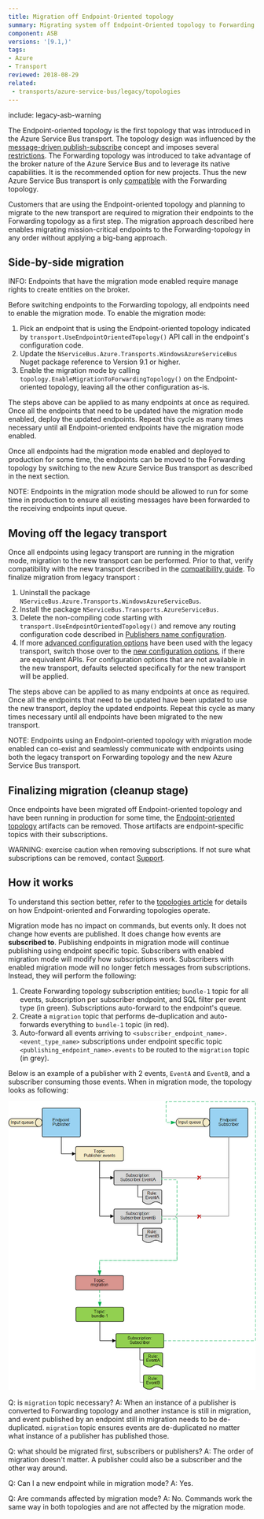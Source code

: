 ```yaml
---
title: Migration off Endpoint-Oriented topology
summary: Migrating system off Endpoint-Oriented topology to Forwarding topology
component: ASB
versions: '[9.1,)'
tags:
- Azure
- Transport
reviewed: 2018-08-29
related:
 - transports/azure-service-bus/legacy/topologies
---
```


include: legacy-asb-warning

The Endpoint-oriented topology is the first topology that was introduced in the Azure Service Bus transport. The topology design was influenced by the [message-driven publish-subscribe](/nservicebus/messaging/publish-subscribe/#mechanics-message-driven-persistence-based) concept and imposes several [restrictions](/transports/azure-service-bus/legacy/topologies.md#versions-7-and-above-forwarding-topology-topologies-comparison). The Forwarding topology was introduced to take advantage of the broker nature of the Azure Service Bus and to leverage its native capabilities. It is the recommended option for new projects. Thus the new Azure Service Bus transport is only [compatible](/transports/azure-service-bus/compatibility.md) with the Forwarding topology.

Customers that are using the Endpoint-oriented topology and planning to migrate to the new transport are required to migration  their endpoints to the Forwarding topology as a first step. The migration approach described here enables migrating mission-critical endpoints to the Forwarding-topology in any order without applying a big-bang approach.


## Side-by-side migration

INFO: Endpoints that have the migration mode enabled require manage rights to create entities on the broker.

Before switching endpoints to the Forwarding topology, all endpoints need to enable the migration mode. To enable the migration mode:

1. Pick an endpoint that is using the Endpoint-oriented topology indicated by `transport.UseEndpointOrientedTopology()` API call in the endpoint's configuration code.
1. Update the `NServiceBus.Azure.Transports.WindowsAzureServiceBus` Nuget package reference to Version 9.1 or higher.
1. Enable the migration mode by calling `topology.EnableMigrationToForwardingTopology()` on the Endpoint-oriented topology, leaving all the other configuration as-is.

The steps above can be applied to as many endpoints at once as required. Once all the endpoints that need to be updated have the migration mode enabled, deploy the updated endpoints. Repeat this cycle as many times necessary until all Endpoint-oriented endpoints have the migration mode enabled.

Once all endpoints had the migration mode enabled and deployed to production for some time, the endpoints can be moved to the Forwarding topology by switching to the new Azure Service Bus transport as described in the next section.

 NOTE: Endpoints in the migration mode should be allowed to run for some time in production to ensure all existing messages have been forwarded to the receiving endpoints input queue.


## Moving off the legacy transport

Once all endpoints using legacy transport are running in the migration mode, migration to the new transport can be performed. Prior to that, verify compatibility with the new transport described in the [compatibility guide](/transports/azure-service-bus/compatibility.md). To finalize migration from legacy transport :

1. Uninstall the package  `NServiceBus.Azure.Transports.WindowsAzureServiceBus`.
1. Install the package `NServiceBus.Transports.AzureServiceBus`.
1. Delete the non-compiling code starting with `transport.UseEndpointOrientedTopology()` and remove any routing configuration code described in [Publishers name configuration](/transports/azure-service-bus/legacy/publisher-names-configuration.md).
1. If more [advanced configuration options](/transports/azure-service-bus/legacy/configuration/full.md) have been used with the legacy transport, switch those over to the [new configuration options](/transports/azure-service-bus/configuration.md), if there are equivalent APIs. For configuration options that are not available in the new transport, defaults selected specifically for the new transport will be applied.

The steps above can be applied to as many endpoints at once as required. Once all the endpoints that need to be updated have been updated to use the new transport, deploy the updated endpoints. Repeat this cycle as many times necessary until all endpoints have been migrated to the new transport.

NOTE: Endpoints using an Endpoint-oriented topology with migration mode enabled can co-exist and seamlessly communicate with endpoints using both the legacy transport on Forwarding topology and the new Azure Service Bus transport.


## Finalizing migration (cleanup stage)

Once endpoints have been migrated off Endpoint-oriented topology and have been running in production for some time, the [Endpoint-oriented topology](/transports/azure-service-bus/legacy/topologies.md#versions-7-and-above-endpoint-oriented-topology) artifacts can be removed.
Those artifacts are endpoint-specific topics with their subscriptions.

WARNING: exercise caution when removing subscriptions. If not sure what subscriptions can be removed, contact [Support](https://particular.net/support).


## How it works

To understand this section better, refer to the [topologies article](/transports/azure-service-bus/legacy/topologies.md) for details on how Endpoint-oriented and Forwarding topologies operate.

Migration mode has no impact on commands, but events only. It does not change how events are published. It does change how events are **subscribed to**.
Publishing endpoints in migration mode will continue publishing using endpoint specific topic. Subscribers with enabled migration mode will modify how subscriptions work.
Subscribers with enabled migration mode will no longer fetch messages from subscriptions. Instead, they will perform the following:

1. Create Forwarding topology subscription entities; `bundle-1` topic for all events, subscription per subscriber endpoint, and SQL filter per event type (in green). Subscriptions auto-forward to the endpoint's queue.
1. Create a `migration` topic that performs de-duplication and auto-forwards everything to `bundle-1` topic (in red).
1. Auto-forward all events arriving to `<subscriber_endpoint_name>.<event_type_name>` subscriptions under endpoint specific topic `<publishing_endpoint_name>.events` to be routed to the `migration` topic (in grey).

Below is an example of a publisher with 2 events, `EventA` and `EventB`, and a subscriber consuming those events. When in migration mode, the topology looks as following:

![EndpointOrientedTopologyWithMigration](migration-mode.png "width=500")

Q: is `migration` topic necessary?
A: When an instance of a publisher is converted to Forwarding topology and another instance is still in migration, and event published by an endpoint still in migration needs to be de-duplicated. `migration` topic ensures events are de-duplicated no matter what instance of a publisher has published those.

Q: what should be migrated first, subscribers or publishers?
A: The order of migration doesn't matter. A publisher could also be a subscriber and the other way around.

Q: Can I a new endpoint while in migration mode?
A: Yes.

Q: Are commands affected by migration mode?
A: No. Commands work the same way in both topologies and are not affected by the migration mode.